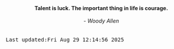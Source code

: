 
<div align="center"><b><span>Talent is luck. The important thing in life is courage.</span></b><br><br><i> - Woody Allen</i></div>
<br><br><kbd>Last updated:Fri Aug 29 12:14:56 2025</kbd>